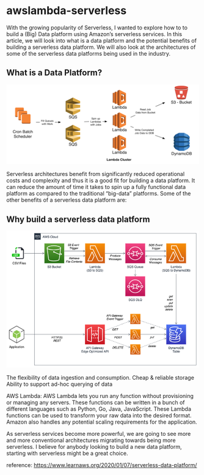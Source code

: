 # awslambda-serverless

With the growing popularity of Serverless, I wanted to explore how to to build a (Big) Data platform using Amazon’s serverless services. In this article, we will look into what is a data platform and the potential benefits of building a serverless data platform. We will also look at the architectures of some of the serverless data platforms being used in the industry.

## What is a Data Platform?
![.](https://github.com/Ibrokhimsadikov/awslambda-serverless/blob/master/0_Q9oqDIk0KbvjyGJz_.png)


Serverless architectures benefit from significantly reduced operational costs and complexity and thus it is a good fit for building a data platform. It can reduce the amount of time it takes to spin up a fully functional data platform as compared to the traditional “big-data” platforms. Some of the other benefits of a serverless data platform are:

## Why build a serverless data platform

![.](https://github.com/Ibrokhimsadikov/awslambda-serverless/blob/master/new-01-sqs-dynamodb-1.png)

The flexibility of data ingestion and consumption.
Cheap & reliable storage
Ability to support ad-hoc querying of data

AWS Lambda: AWS Lambda lets you run any function without provisioning or managing any servers. These functions can be written in a bunch of different languages such as Python, Go, Java, JavaScript. These Lambda functions can be used to transform your raw data into the desired format. Amazon also handles any potential scaling requirements for the application.

As serverless services become more powerful, we are going to see more and more conventional architectures migrating towards being more serverless. I believe for anybody looking to build a new data platform, starting with serverless might be a great choice.

reference: https://www.learnaws.org/2020/01/07/serverless-data-platform/
